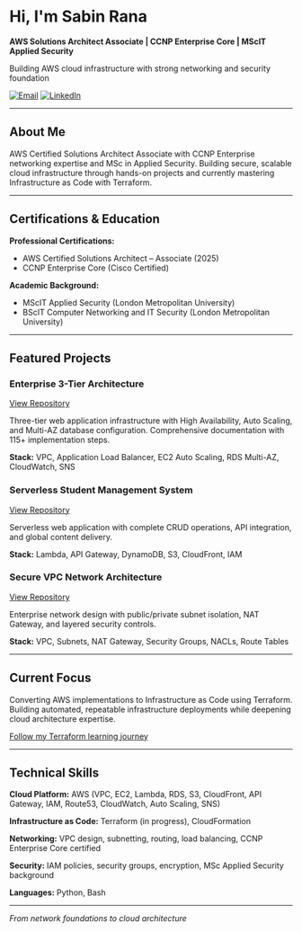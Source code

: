 # Hi, I'm Sabin Rana

**AWS Solutions Architect Associate | CCNP Enterprise Core | MScIT Applied Security**

Building AWS cloud infrastructure with strong networking and security foundation

[![Email](https://img.shields.io/badge/Email_Me-contactsabinrana@gmail.com-D14836?style=flat)](mailto:contactsabinrana@gmail.com)
[![LinkedIn](https://img.shields.io/badge/Connect_LinkedIn-0077B5?style=flat&logo=linkedin)](https://linkedin.com/in/sabin-rana-377729153/)

---

## About Me

AWS Certified Solutions Architect Associate with CCNP Enterprise networking expertise and MSc in Applied Security. Building secure, scalable cloud infrastructure through hands-on projects and currently mastering Infrastructure as Code with Terraform.

---

## Certifications & Education

**Professional Certifications:**

- AWS Certified Solutions Architect – Associate (2025)
- CCNP Enterprise Core (Cisco Certified)

**Academic Background:**

- MScIT Applied Security (London Metropolitan University)
- BScIT Computer Networking and IT Security (London Metropolitan University)

---

## Featured Projects

### Enterprise 3-Tier Architecture

[View Repository](https://github.com/Sabin-Rana/aws-3tier-architecture)

Three-tier web application infrastructure with High Availability, Auto Scaling, and Multi-AZ database configuration. Comprehensive documentation with 115+ implementation steps.

**Stack:** VPC, Application Load Balancer, EC2 Auto Scaling, RDS Multi-AZ, CloudWatch, SNS

### Serverless Student Management System

[View Repository](https://github.com/Sabin-Rana/aws-serverless-architecture-showcase)

Serverless web application with complete CRUD operations, API integration, and global content delivery.

**Stack:** Lambda, API Gateway, DynamoDB, S3, CloudFront, IAM

### Secure VPC Network Architecture

[View Repository](https://github.com/Sabin-Rana/aws-vpc-network-isolation)

Enterprise network design with public/private subnet isolation, NAT Gateway, and layered security controls.

**Stack:** VPC, Subnets, NAT Gateway, Security Groups, NACLs, Route Tables

---

## Current Focus

Converting AWS implementations to Infrastructure as Code using Terraform. Building automated, repeatable infrastructure deployments while deepening cloud architecture expertise.

[Follow my Terraform learning journey](https://github.com/Sabin-Rana/terraform-learning-journey)

---

## Technical Skills

**Cloud Platform:** AWS (VPC, EC2, Lambda, RDS, S3, CloudFront, API Gateway, IAM, Route53, CloudWatch, Auto Scaling, SNS)

**Infrastructure as Code:** Terraform (in progress), CloudFormation

**Networking:** VPC design, subnetting, routing, load balancing, CCNP Enterprise Core certified

**Security:** IAM policies, security groups, encryption, MSc Applied Security background

**Languages:** Python, Bash

---

*From network foundations to cloud architecture*
